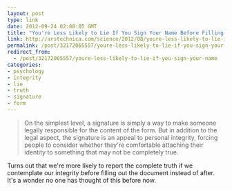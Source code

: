 ```yaml
---
layout: post
type: link
date: 2012-09-24 02:00:05 GMT
title: "You're Less Likely to Lie If You Sign Your Name Before Filling Out Forms"
link: http://arstechnica.com/science/2012/08/youre-less-likely-to-lie-if-you-sign-your-name-before-filling-out-forms/
permalink: /post/32172065557/youre-less-likely-to-lie-if-you-sign-your-name
redirect_from: 
  - /post/32172065557/youre-less-likely-to-lie-if-you-sign-your-name
categories:
- psychology
- integrity
- lie
- truth
- signature
- form
---
```

<blockquote>On the simplest level, a signature is simply a way to make someone legally responsible for the content of the form. But in addition to the legal aspect, the signature is an appeal to personal integrity, forcing people to consider whether they're comfortable attaching their identity to something that may not be completely true.</blockquote>
<p>Turns out that we're more likely to report the complete truth if we contemplate our integrity before filling out the document instead of after. It's a wonder no one has thought of this before now.</p>
